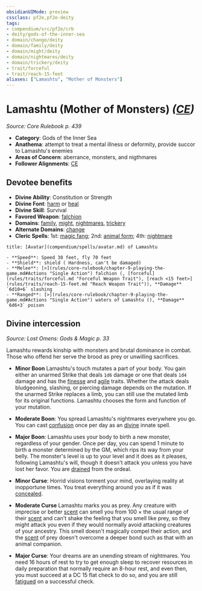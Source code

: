 ```yaml
---
obsidianUIMode: preview
cssclass: pf2e,pf2e-deity
tags:
- compendium/src/pf2e/crb
- deity/gods-of-the-inner-sea
- domain/change/deity
- domain/family/deity
- domain/might/deity
- domain/nightmares/deity
- domain/trickery/deity
- trait/forceful
- trait/reach-15-feet
aliases: ["Lamashtu", "Mother of Monsters"]
---
```

# Lamashtu (Mother of Monsters) *([CE](rules/traits/ce-b1.md "Chaotic Evil Alignment Trait"))*  
*Source: Core Rulebook p. 439*  

- **Category**: Gods of the Inner Sea
- **Anathema**: attempt to treat a mental illness or deformity, provide succor to Lamashtu's enemies
- **Areas of Concern**: aberrance, monsters, and nigthmares
- **Follower Alignments**: [CE](rules/traits/ce-b1.md "Chaotic Evil Alignment Trait")

## Devotee benefits

- **Divine Ability**: Constitution or Strength
- **Divine Font**: [harm](compendium/spells/harm.md) or [heal](compendium/spells/heal.md)
- **Divine Skill**: Survival
- **Favored Weapon**: [falchion](compendium/equipment/items/falchion.md)
- **Domains**: [family](compendium/setting/domains.md#Family), [might](compendium/setting/domains.md#Might), [nightmares](compendium/setting/domains.md#Nightmares), [trickery](compendium/setting/domains.md#Trickery)
- **Alternate Domains**: [change](compendium/setting/domains.md#Change)
- **Cleric Spells**: 1st: [magic fang](compendium/spells/magic-fang.md); 2nd: [animal form](compendium/spells/animal-form.md); 4th: [nightmare](compendium/spells/nightmare.md)

```ad-embed-avatar
title: [Avatar](compendium/spells/avatar.md) of Lamashtu

- **Speed**: Speed 30 feet, fly 70 feet
- **Shield**: shield ( Hardness, can't be damaged)
- **Melee**: [>](rules/core-rulebook/chapter-9-playing-the-game.md#Actions "Single Action") falchion (, [forceful](rules/traits/forceful.md "Forceful Weapon Trait"), [reach <15 feet>](rules/traits/reach-15-feet.md "Reach Weapon Trait")), **Damage** `6d10+6` slashing 
- **Ranged**: [>](rules/core-rulebook/chapter-9-playing-the-game.md#Actions "Single Action") waters of Lamashtu (), **Damage** `6d6+3` poison 
```

## Divine intercession
*Source: Lost Omens: Gods & Magic p. 33*

Lamashtu rewards kinship with monsters and brutal dominance in combat. Those who offend her serve the brood as prey or unwilling sacrifices.

- **Minor Boon** Lamashtu's touch mutates a part of your body. You gain either an unarmed Strike that deals `1d6` damage or one that deals `1d4` damage and has the [finesse](rules/traits/finesse.md "Finesse Weapon Trait") and [agile](rules/traits/agile.md "Agile Weapon Trait") traits. Whether the attack deals bludgeoning, slashing, or piercing damage depends on the mutation. If the unarmed Strike replaces a limb, you can still use the mutated limb for its original functions. Lamashtu chooses the form and function of your mutation.
- **Moderate Boon**: You spread Lamashtu's nightmares everywhere you go. You can cast [confusion](compendium/spells/confusion.md) once per day as an [divine](rules/traits/divine.md "Divine Tradition Trait") innate spell.
- **Major Boon**: Lamashtu uses your body to birth a new monster, regardless of your gender. Once per day, you can spend 1 minute to birth a monster determined by the GM, which rips its way from your belly. The monster's level is up to your level and it does as it pleases, following Lamashtu's will, though it doesn't attack you unless you have lost her favor. You are [drained](rules/conditions.md#Drained) from the ordeal.

- **Minor Curse**: Horrid visions torment your mind, overlaying reality at inopportune times. You treat everything around you as if it was [concealed](rules/conditions.md#Concealed).
- **Moderate Curse** Lamashtu marks you as prey. Any creature with imprecise or better [scent](rules/abilities/scent.md) can smell you from 100 × the usual range of their [scent](rules/abilities/scent.md) and can't shake the feeling that you smell like prey, so they might attack you even if they would normally avoid attacking creatures of your ancestry. This smell doesn't magically compel their action, and the [scent](rules/abilities/scent.md) of prey doesn't overcome a deeper bond such as that with an animal companion.
- **Major Curse**: Your dreams are an unending stream of nightmares. You need 16 hours of rest to try to get enough sleep to recover resources in daily preparation that normally require an 8-hour rest, and even then, you must succeed at a DC 15 flat check to do so, and you are still [fatigued](rules/conditions.md#Fatigued) on a successful check.